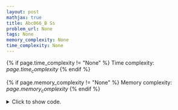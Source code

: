 ```yaml
---
layout: post
mathjax: true
title: Abc066_B Ss
problem_url: None
tags: None
memory_complexity: None
time_complexity: None
---
```




{% if page.time_complexity != "None" %}
Time complexity: ${{ page.time_complexity }}$
{% endif %}

{% if page.memory_complexity != "None" %}
Memory complexity: ${{ page.memory_complexity }}$
{% endif %}

<details>
<summary>
<p style="display:inline">Click to show code.</p>
</summary>
```cpp
{% raw %}
using namespace std;
bool equal(string const &s, int m)
{
    for (int i = 0; i < m / 2; ++i)
        if (s[i] != s[i + m / 2])
            return false;
    return true;
}
int solve(string const &s)
{
    int n = s.size();
    for (int i = n - 2; i > 0; i -= 2)
    {
        if (equal(s, i))
            return i;
    }
    return 0;
}
int main(void)
{
    string s;
    cin >> s;
    cout << solve(s) << endl;
    return 0;
}

{% endraw %}
```
</details>

